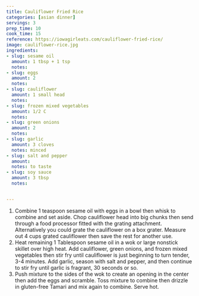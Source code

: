 ```yaml
---
title: Cauliflower Fried Rice
categories: [asian dinner]
servings: 3
prep_time: 10
cook_time: 15
reference: https://iowagirleats.com/cauliflower-fried-rice/
image: cauliflower-rice.jpg
ingredients:
- slug: sesame oil
  amount: 1 tbsp + 1 tsp
  notes:
- slug: eggs
  amount: 2
  notes:
- slug: cauliflower
  amount: 1 small head
  notes:
- slug: frozen mixed vegetables
  amount: 1/2 C
  notes:
- slug: green onions
  amount: 2
  notes:
- slug: garlic
  amount: 3 cloves
  notes: minced
- slug: salt and pepper
  amount:
  notes: to taste
- slug: soy sauce
  amount: 3 tbsp
  notes:


---
```


1. Combine 1 teaspoon sesame oil with eggs in a bowl then whisk to combine and set aside. Chop cauliflower head into big chunks then send through a food processor fitted with the grating attachment. Alternatively you could grate the cauliflower on a box grater. Measure out 4 cups grated cauliflower then save the rest for another use.
2. Heat remaining 1 Tablespoon sesame oil in a wok or large nonstick skillet over high heat. Add cauliflower, green onions, and frozen mixed vegetables then stir fry until cauliflower is just beginning to turn tender, 3-4 minutes. Add garlic, season with salt and pepper, and then continue to stir fry until garlic is fragrant, 30 seconds or so.
3. Push mixture to the sides of the wok to create an opening in the center then add the eggs and scramble. Toss mixture to combine then drizzle in gluten-free Tamari and mix again to combine. Serve hot.
